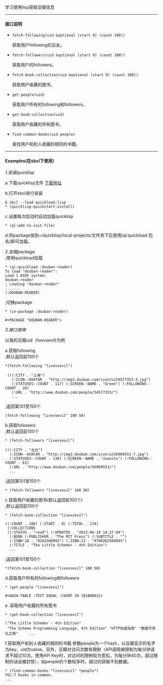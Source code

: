 学习使用lisp获取豆瓣信息

* * * * *

#### 接口说明
*     fetch-following(uid &optional (start 0) (count 100))  
  获取用户following的豆友。  
  
*     fetch-followers(uid &optional (start 0) (count 100))  
  获取用户的followers。  
  
*     fetch-book-collection(uid &optional (start 0) (count 100))  
  获取用户收藏的图书。  
  
*     get-people(uid)  
  获取用户所有的following和followers。  
  
*     get-book-collection(uid)  
  获取用户收藏的所有图书。  
  
*     find-common-books(uid people)  
  查找用户和别人收藏的相同的书籍。
  
  
* * * * *

#### Examples(在sbcl下使用）

*1.安装quicklisp*

a.下载quicklisp文件
  [下载地址](http://beta.quicklisp.org/quicklisp.lisp)
  
b.打开sbcl进行安装

    $ sbcl --load quickload.lisp
    * (quicklisp-quickstart:install)
    
c.设置每次启动时自动加载quicklisp
    
    * (ql:add-to-init-file)
    
d.将package放到~/quicklisp/local-projects/文件夹下后使用(ql:quickload 包名)即可加载。

*2.加载package*  
  ;使用quickload加载

    * (ql:quickload :douban-reader)
    To load "douban-reader":
    Load 1 ASDF system:
    douban-reader
    ; Loading "douban-reader"
    .......
    (:DOUBAN-READER)
    
  ;切换package
  
    * (in-package :douban-reader)

    #<PACKAGE "DOUBAN-READER">
    
*3.接口使用*

以我的豆瓣uid（livevsevil)为例  
  
a.获取following  
  ;默认返回前100个
    
    *(fetch-following "livevsevil")
    
     (((:CITY . "上海")
       (:ICON--AVATAR . "http://img3.douban.com/icon/ui54577353-3.jpg")
       (:STATUSES--COUNT . 117) (:SCREEN--NAME . "Green") (:FOLLOWING--COUNT . 20)
       (:URL . "http://www.douban.com/people/54577353/")
       ...

  ;返回第101至150个

    (fetch-following "livevsevil" 100 50)
    
b.获取followers  
  ;默认返回前100个
  
    * (fetch-followers "livevsevil")

    (((:CITY . "台北")
      (:ICON--AVATAR . "http://img3.douban.com/icon/ui56969553-7.jpg")
      (:STATUSES--COUNT . 130) (:SCREEN--NAME . "Juanito") (:FOLLOWING--COUNT . 63)
      (:URL . "http://www.douban.com/people/56969553/")
      ...
     
  ;返回第101至150个
  
    * (fetch-followers "livevsevil" 100 50)
        
c.获取用户收藏的图书(默认返回前100个)  
  ;默认返回前100个
  
    * (fetch-book-collection "livevsevil")

    ((:COUNT . 100) (:START . 0) (:TOTAL . 174)
     (:COLLECTIONS
     ((:STATUS . "read") (:UPDATED . "2013-04-19 14:27:04")
      (:BOOK (:PUBLISHER . "The MIT Press") (:SUBTITLE . "")
      (:ISBN-10 . "0262560992") (:ISBN-13 . "9780262560993")
      (:TITLE . "The Little Schemer - 4th Edition")
      ...

  ;返回第101至150个

    *(fetch-book-collection "livevsevil" 100 50)
    
d.获取用户所有的following和followers

    * (get-people "livevsevil")

    #<HASH-TABLE :TEST EQUAL :COUNT 39 {B1BD001}>
    
e. 获取用户收藏的所有图书

    * (get-book-collection "livevsevil")

    ("The Little Schemer - 4th Edition"
     "The Scheme Programming Language, 4th Edition" "HTTP权威指南" "数据可视化之美"     ...

f.获取用户和别人收藏的相同的书籍
参数people为一个hash，以豆瓣显示的名字为key，uid为value。另外，豆瓣对访问次数有限制（API调用被限制为每分钟请求不超过10次。使用API Key时，对访问的限制较为宽松，为每分钟40次，超过限制的话会被封禁），如people的个数较多时，超过的获取不到数据。

    * (find-common-books "livevsevil" *people*)
    YGC:7 books in common.
    ...






